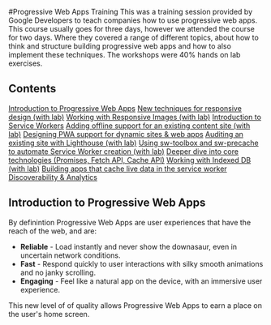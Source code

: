 #Progressive Web Apps Training
This was a training session provided by Google Developers to teach companies how to use progressive web apps.
This course usually goes for three days, however we attended the course for two days. Where they covered a range of different topics, about how to think and structure building progressive web apps and how to also implement these techniques. The workshops were 40% hands on lab exercises.

## Contents
[Introduction to Progressive Web Apps](#introduction-to-progressive-web-apps)
[New techniques for responsive design (with lab)](#)
[Working with Responsive Images (with lab)](#)
[Introduction to Service Workers](#)
[Adding offline support for an existing content site (with lab)](#)
[Designing PWA support for dynamic sites & web apps](#)
[Auditing an existing site with Lighthouse (with lab)](#)
[Using sw-toolbox and sw-precache to automate Service Worker creation (with lab)](#)
[Deeper dive into core technologies (Promises, Fetch API, Cache API)](#)
[Working with Indexed DB (with lab)](#)
[Building apps that cache live data in the service worker](#)
[Discoverability & Analytics](#)

## Introduction to Progressive Web Apps
By definintion Progressive Web Apps are user experiences that have the reach of the web, and are:
- **Reliable** - Load instantly and never show the downasaur, even in uncertain network conditions.
- **Fast** - Respond quickly to user interactions with silky smooth animations and no janky scrolling.
- **Engaging** - Feel like a natural app on the device, with an immersive user experience.

This new level of of quality allows Progressive Web Apps to earn a place on the user's home screen.
